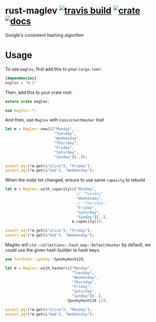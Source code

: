 # rust-maglev [![travis build](https://api.travis-ci.org/flier/rust-maglev.svg)](https://travis-ci.org/flier/rust-maglev) [![crate](https://img.shields.io/crates/v/maglev.svg)](https://crates.io/crates/maglev) [![docs](https://docs.rs/maglev/badge.svg)](https://docs.rs/maglev/)
Google's consistent hashing algorithm

# Usage

To use `maglev`, first add this to your `Cargo.toml`:

```toml
[dependencies]
maglev = "0.1"
```

Then, add this to your crate root:

```rust
extern crate maglev;

use maglev::*;
```

And then, use `Maglev` with `ConsistentHasher` trait

```rust
let m = Maglev::new(&["Monday",
                      "Tuesday",
                      "Wednesday",
                      "Thursday",
                      "Friday",
                      "Saturday",
                      "Sunday"][..]);

assert_eq!(*m.get(&"alice"), "Friday");
assert_eq!(*m.get(&"bob"), "Wednesday");
```

When the node list changed, ensure to use same `capacity` to rebuild

```rust
let m = Maglev::with_capacity(&["Monday",
                                // "Tuesday",
                                "Wednesday",
                                // "Thursday",
                                "Friday",
                                "Saturday",
                                "Sunday"][..],
                              m.capacity());

assert_eq!(*m.get(&"alice"), "Friday");
assert_eq!(*m.get(&"bob"), "Wednesday");
```

Maglev will `std::collections::hash_map::DefaultHasher` by default, we could use the given hash builder to hash keys.

```rust
use fasthash::spooky::SpookyHash128;

let m = Maglev::with_hasher(&["Monday",
                              "Tuesday",
                              "Wednesday",
                              "Thursday",
                              "Friday",
                              "Saturday",
                              "Sunday"][..],
                            SpookyHash128 {});

assert_eq!(*m.get(&"alice"), "Monday");
assert_eq!(*m.get(&"bob"), "Wednesday");
```